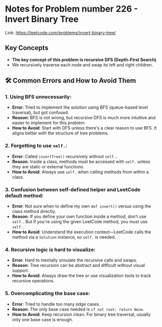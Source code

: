 # Notes for Problem number 226 - Invert Binary Tree

Link: https://leetcode.com/problems/invert-binary-tree/

## Key Concepts
- **The key concept of this problem is recursive DFS (Depth-First Search)**  
- We recursively traverse each node and swap its left and right children.

## 🛠️ Common Errors and How to Avoid Them

### 1. Using BFS unnecessarily:
- **Error**: Tried to implement the solution using BFS (queue-based level traversal), but got confused.
- **Reason**: BFS is not wrong, but recursive DFS is much more intuitive and easier to implement for this problem.
- **How to Avoid**: Start with DFS unless there's a clear reason to use BFS. It aligns better with the structure of tree problems.

### 2. Forgetting to use `self.`:
- **Error**: Called `invertTree()` recursively without `self.`.
- **Reason**: Inside a class, methods must be accessed with `self.` unless they are static or external functions.
- **How to Avoid**: Always use `self.` when calling methods from within a class.

### 3. Confusion between self-defined helper and LeetCode default method:
- **Error**: Not sure when to define my own `def invert()` versus using the class method directly.
- **Reason**: If you define your own function inside a method, don’t use `self.`. But if you're using the given LeetCode method, you must use `self.`.
- **How to Avoid**: Understand the execution context—LeetCode calls the method via a `Solution` instance, so `self.` is needed.

### 4. Recursive logic is hard to visualize:
- **Error**: Hard to mentally simulate the recursive calls and swaps.
- **Reason**: Tree recursion can be abstract and difficult without visual support.
- **How to Avoid**: Always draw the tree or use visualization tools to track recursive operations.

### 5. Overcomplicating the base case:
- **Error**: Tried to handle too many edge cases.
- **Reason**: The only base case needed is `if not root: return None`.
- **How to Avoid**: Keep recursion clean. For binary tree traversal, usually only one base case is enough.

